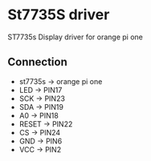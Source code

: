 # St7735S driver

ST7735s Display driver for orange pi one

## Connection

* st7735s -> orange pi one
* LED     -> PIN17
* SCK     -> PIN23
* SDA     -> PIN19
* A0      -> PIN18
* RESET   -> PIN22
* CS      -> PIN24
* GND     -> PIN6
* VCC     -> PIN2
